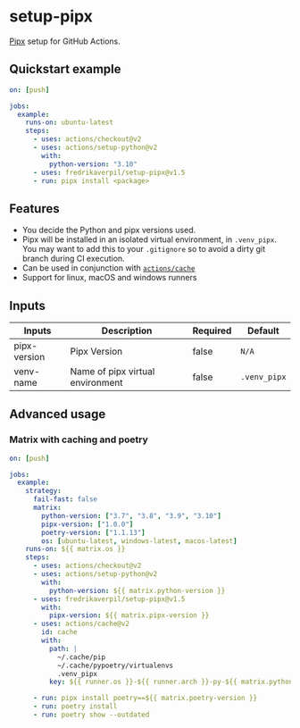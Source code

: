 # setup-pipx

[Pipx](https://github.com/pypa/pipx) setup for GitHub Actions.

## Quickstart example

```yaml
on: [push]

jobs:
  example:
    runs-on: ubuntu-latest
    steps:
      - uses: actions/checkout@v2
      - uses: actions/setup-python@v2
        with:
          python-version: "3.10"
      - uses: fredrikaverpil/setup-pipx@v1.5
      - run: pipx install <package>
```

## Features

- You decide the Python and pipx versions used.
- Pipx will be installed in an isolated virtual environment, in `.venv_pipx`. You may want to add this to your `.gitignore` so to avoid a dirty git branch during CI execution.
- Can be used in conjunction with [`actions/cache`](https://github.com/actions/cache)
- Support for linux, macOS and windows runners

## Inputs

| Inputs       | Description                      | Required | Default      |
| ------------ | -------------------------------- | -------- | ------------ |
| pipx-version | Pipx Version                     | false    | `N/A`        |
| venv-name    | Name of pipx virtual environment | false    | `.venv_pipx` |

## Advanced usage

### Matrix with caching and poetry

```yaml
on: [push]

jobs:
  example:
    strategy:
      fail-fast: false
      matrix:
        python-version: ["3.7", "3.8", "3.9", "3.10"]
        pipx-version: ["1.0.0"]
        poetry-version: ["1.1.13"]
        os: [ubuntu-latest, windows-latest, macos-latest]
    runs-on: ${{ matrix.os }}
    steps:
      - uses: actions/checkout@v2
      - uses: actions/setup-python@v2
        with:
          python-version: ${{ matrix.python-version }}
      - uses: fredrikaverpil/setup-pipx@v1.5
        with:
          pipx-version: ${{ matrix.pipx-version }}
      - uses: actions/cache@v2
        id: cache
        with:
          path: |
            ~/.cache/pip
            ~/.cache/pypoetry/virtualenvs
            .venv_pipx
          key: ${{ runner.os }}-${{ runner.arch }}-py-${{ matrix.python-version }}-pipx-${{ matrix.pipx-version }}-poetry-${{ matrix.poetry-version }}-${{ hashFiles('poetry.lock') }}

      - run: pipx install poetry==${{ matrix.poetry-version }}
      - run: poetry install
      - run: poetry show --outdated
```
